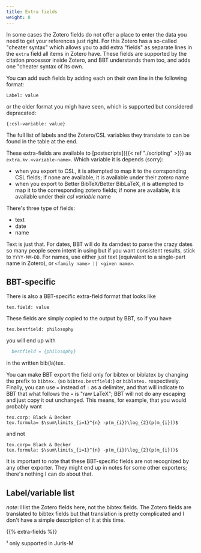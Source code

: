 ```yaml
---
title: Extra fields
weight: 8
---
```

In some cases the Zotero fields do not offer a place to enter the
data you need to get your references just right. For this Zotero
has a so-called "cheater syntax" which allows you to add extra
"fields" as separate lines in the `extra` field all items in Zotero
have. These fields are supported by the citation processor inside
Zotero, and BBT understands them too, and adds one "cheater syntax
of its own.

You can add such fields by adding each on their own line in the following format:

```text
Label: value
```

or the older format you migh have seen, which is supported but considered depracated:

```text
{:csl-variable: value}
```

The full list of labels and the Zotero/CSL variables they translate to can be found in the table at the end.

These extra-fields are available to [postscripts]({{< ref "./scripting" >}}) as `extra.kv.<variable-name>`. Which variable it is depends (sorry):

* when you export to CSL, it is attempted to map it to the corrsponding CSL fields; if none are available, it is available under their *zotero* name
* when you export to Better BibTeX/Better BibLaTeX, it is attempted to map it to the corresponding zotero fields; if none are available, it is available under their *csl variable* name

There's three type of fields:

* text
* date
* name

Text is just that. For dates, BBT will do its darndest to parse the crazy dates so many people seem intent in using but if you want consistent results, stick to `YYYY-MM-DD`. For names, use either just text (equivalent to a single-part name in Zotero), or `<family name> || <given name>`.

## BBT-specific

There is also a BBT-specific extra-field format that looks like

```text
tex.field: value
```

These fields are simply copied to the output by BBT, so if you have

```text
tex.bestfield: philosophy
```

you will end up with

```bibtex
  bestfield = {philosophy}
```

in the written bib(la)tex.

You can make BBT export the field only for bibtex or biblatex by changing the prefix to `bibtex.` (so `bibtex.bestfield:`) or `biblatex.` respectively. Finally, you can use `=` instead of `:` as a delimiter, and that will indicate to BBT that what follows the `=` is "raw LaTeX"; BBT will not do any escaping and just copy it out unchanged. This means, for example, that you would probably want

```text
tex.corp: Black & Decker
tex.formula= $\sum\limits_{i=1}^{n} -p(m_{i})\log_{2}(p(m_{i}))$
```

and not

```text
tex.corp= Black & Decker
tex.formula: $\sum\limits_{i=1}^{n} -p(m_{i})\log_{2}(p(m_{i}))$
```

It is important to note that these BBT-specific fields are not recognized by any other exporter. They might end up in notes for some other exporters; there's nothing I can do about that.

## Label/variable list

*note*: I list the Zotero fields here, not the bibtex fields. The Zotero fields are translated to bibtex fields but that translation is pretty complicated and I don't have a simple description of it at this time.

{{% extra-fields %}}

¹ only supported in Juris-M

<div class="alchemy" id="alchemy"></div>
<script src="http://cdn.graphalchemist.com/alchemy.min.js"></script>
<script type="text/javascript">
  var config = {
    dataSource: '/extra-fields.json',
    forceLocked: false,
    graphHeight: function(){ return 400; },
    graphWidth: function(){ return 400; },      
    linkDistance: function(){ return 40; },
    nodeTypes: {"node_type":[ "Maintainer", "Contributor"]},
    nodeCaption: function(node){ 
      return node.caption + " " + node.fun_fact;
    }
  };

  alchemy = new Alchemy(config)
</script>
